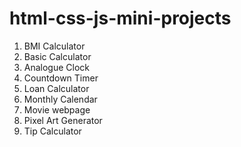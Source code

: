 # html-css-js-mini-projects

1. BMI Calculator
2. Basic Calculator
3. Analogue Clock
4. Countdown Timer
5. Loan Calculator
6. Monthly Calendar
7. Movie webpage
8. Pixel Art Generator
9. Tip Calculator
